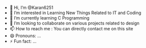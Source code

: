- 👋 Hi, I’m @Karan6251
- 👀 I’m interested in Learning New Things Related to IT and Coding
- 🌱 I’m currently learning C Programming 
- 💞️ I’m looking to collaborate on various projects related to design
- 📫 How to reach me : You can directly contact me on this site
- 😄 Pronouns: ...
- ⚡ Fun fact: ...

<!---
Karan6251/Karan6251 is a ✨ special ✨ repository because its `README.md` (this file) appears on your GitHub profile.
You can click the Preview link to take a look at your changes.
--->
